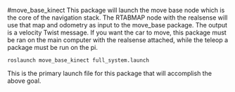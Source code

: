 #move_base_kinect
This package will launch the move base node which is the core of the navigation stack. The RTABMAP node with the realsense will use that map and odometry as input to the move_base package. The output is a velocity Twist message. If you want the car to move, this package must be ran on the main computer with the realsense attached, while the teleop a package must be run on the pi.
``` 
roslaunch move_base_kinect full_system.launch 
```

This is the primary launch file for this package that will accomplish the above goal.
